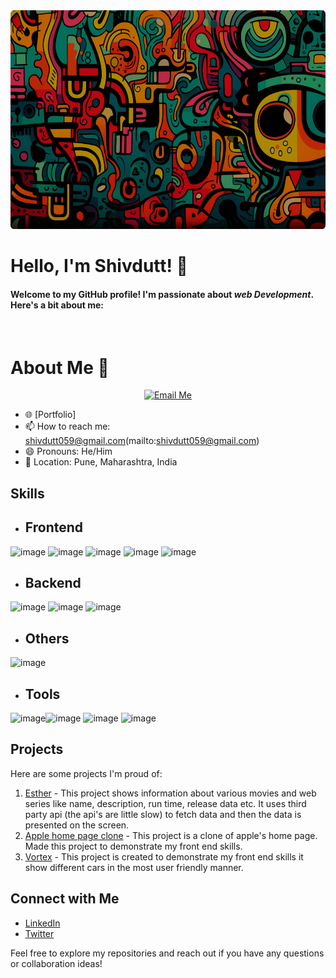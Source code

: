 <img src="https://raw.githubusercontent.com/shivdutt-B/shivdutt-B/main/up_poster-modified.png" alt="Alt text" height="350" width="100%" style="border-radius: 100;">

# **Hello, I'm Shivdutt! 👋** 
<h4>Welcome to my GitHub profile! I'm passionate about <i>web Development</i>. Here's a bit about me:</h4>
</br>

# About Me 🤏
<p align="center">
  <a href="mailto:myemail@example.com">
    <img src="https://yourdomain.com/path/to/your-custom-button-image.png" alt="Email Me" style="width: 200px;">
  </a>
</p>



- 🌐 [Portfolio]
- 📫 How to reach me: shivdutt059@gmail.com(mailto:shivdutt059@gmail.com)
- 😄 Pronouns: He/Him
- 📍 Location: Pune, Maharashtra, India

## Skills

- <h2>Frontend</h2>
![image](https://github.com/shivdutt-B/shivdutt-B/assets/136951010/721899c0-b919-435b-8bb9-accb41758951) ![image](https://github.com/shivdutt-B/shivdutt-B/assets/136951010/30234aee-eb5b-4cf7-8e2a-1de57500e7d4) ![image](https://github.com/shivdutt-B/shivdutt-B/assets/136951010/7143df19-d1ef-4bd3-8226-158e423f4daf) ![image](https://github.com/shivdutt-B/shivdutt-B/assets/136951010/573b91d6-c618-440b-a1ce-c96847a8e216) ![image](https://github.com/shivdutt-B/shivdutt-B/assets/136951010/7b64027a-1836-46a8-a560-543961996c18)
- <h2>Backend</h2>
![image](https://github.com/shivdutt-B/shivdutt-B/assets/136951010/aa4b7bf2-c627-4ae8-8767-56d2f6efd811) ![image](https://github.com/shivdutt-B/shivdutt-B/assets/136951010/fc6e1539-169b-4339-96d0-e796112e8e2f)
![image](https://github.com/shivdutt-B/shivdutt-B/assets/136951010/4cd479d1-2ff5-49a4-aec3-85bda249d17a)
- <h2>Others</h2>
![image](https://github.com/shivdutt-B/shivdutt-B/assets/136951010/5cf62d85-06f7-4a78-9cf5-569c84748600)
- <h2>Tools</h2>
![image](https://github.com/shivdutt-B/shivdutt-B/assets/136951010/58add38c-a496-4955-a644-ddc53679fca5)![image](https://github.com/shivdutt-B/shivdutt-B/assets/136951010/acf2fb78-99eb-4409-a5e5-e60446f3381c) ![image](https://github.com/shivdutt-B/shivdutt-B/assets/136951010/ec114cb0-3d12-4b6f-955e-55a1aca93c0b) ![image](https://github.com/shivdutt-B/shivdutt-B/assets/136951010/6d832910-f16c-43fa-92aa-08899898cc27) 





## Projects

Here are some projects I'm proud of:

1. [Esther](https://quad-phi.vercel.app/) - This project shows information about various movies and web series like name, description, run time, release data etc. It uses third party api (the api's are little 
   slow) to fetch data and then the data is presented on the screen. 
2. [Apple home page clone](https://appleclone-sable.vercel.app/) - This project is a clone of apple's home page. Made this project to demonstrate my front end skills.
3. [Vortex](https://quad-phi.vercel.app/) - This project is created to demonstrate my front end skills it show different cars in the most user friendly manner. 

## Connect with Me

- [LinkedIn](https://www.linkedin.com/in/shivdutt-bhadakwad-07a462280/)
- [Twitter](https://twitter.com/shivdutt059)

Feel free to explore my repositories and reach out if you have any questions or collaboration ideas!

